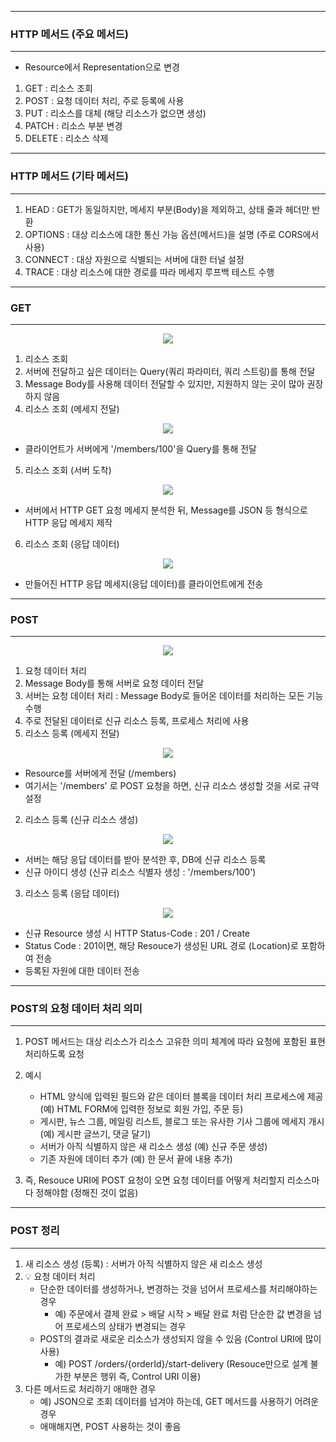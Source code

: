 -----
### HTTP 메서드 (주요 메서드)
-----
* Resource에서 Representation으로 변경
1. GET : 리소스 조회
2. POST : 요청 데이터 처리, 주로 등록에 사용
3. PUT : 리소스를 대체 (해당 리소스가 없으면 생성)
4. PATCH : 리소스 부분 변경
5. DELETE : 리소스 삭제

-----
### HTTP 메서드 (기타 메서드)
-----
1. HEAD : GET가 동일하지만, 메세지 부분(Body)을 제외하고, 상태 줄과 헤더만 반환
2. OPTIONS : 대상 리소스에 대한 통신 가능 옵션(메서드)을 설명 (주로 CORS에서 사용)
3. CONNECT : 대상 자원으로 식별되는 서버에 대한 터널 설정
4. TRACE : 대상 리소스에 대한 경로를 따라 메세지 루프백 테스트 수행

-----
### GET
-----
<div align="center">
<img src="https://github.com/sooyounghan/HTTP/assets/34672301/164f2957-d496-41fc-a336-c2d1cf654918">
</div>

1. 리소스 조회
2. 서버에 전달하고 싶은 데이터는 Query(쿼리 파라미터, 쿼리 스트링)를 통해 전달
3. Message Body를 사용해 데이터 전달할 수 있지만, 지원하지 않는 곳이 많아 권장하지 않음
4. 리소스 조회 (메세지 전달)
<div align="center">
<img src="https://github.com/sooyounghan/HTTP/assets/34672301/e0c0e278-e6f0-490c-9aa2-ec7f0ac53376">
</div>

  - 클라이언트가 서버에게 '/members/100'을 Query를 통해 전달

5. 리소스 조회 (서버 도착)
<div align="center">
<img src="https://github.com/sooyounghan/HTTP/assets/34672301/eef43c2c-7ab2-40dc-8e56-0891a48cb327">
</div>

  - 서버에서 HTTP GET 요청 메세지 분석한 뒤, Message를 JSON 등 형식으로 HTTP 응답 메세지 제작

6. 리소스 조회 (응답 데이터)
<div align="center">
<img src="https://github.com/sooyounghan/HTTP/assets/34672301/18352a0c-5821-4e68-aa71-b1966908bdf8">
</div>  

  - 만들어진 HTTP 응답 메세지(응답 데이터)를 클라이언트에게 전송

-----
### POST
-----
<div align="center">
<img src="https://github.com/sooyounghan/HTTP/assets/34672301/5b927a09-af7f-4bec-ac0b-2c421bb07555">
</div>

1. 요청 데이터 처리
2. Message Body를 통해 서버로 요청 데이터 전달
3. 서버는 요청 데이터 처리 : Message Body로 들어온 데이터를 처리하는 모든 기능 수행
4. 주로 전달된 데이터로 신규 리소스 등록, 프로세스 처리에 사용
5. 리소스 등록 (메세지 전달)
<div align="center">
<img src="https://github.com/sooyounghan/HTTP/assets/34672301/a5288dd5-f6fb-49a7-8f04-5015cabd9295">
</div>

  - Resource를 서버에게 전달 (/members)
  - 여기서는 '/members' 로 POST 요청을 하면, 신규 리소스 생성할 것을 서로 규약 설정
    
2. 리소스 등록 (신규 리소스 생성)
<div align="center">
<img src="https://github.com/sooyounghan/HTTP/assets/34672301/8aeb4061-6d84-4998-950b-5369f023adbc">
</div>

  - 서버는 해당 응답 데이터를 받아 분석한 후, DB에 신규 리소스 등록
  - 신규 아이디 생성 (신규 리소스 식별자 생성 : '/members/100')

3. 리소스 등록 (응답 데이터)
<div align="center">
<img src="https://github.com/sooyounghan/HTTP/assets/34672301/1561334c-b20e-4447-bd46-8e42fb067ba0">
</div>

  - 신규 Resource 생성 시 HTTP Status-Code : 201 / Create
  - Status Code : 201이면, 해당 Resouce가 생성된 URL 경로 (Location)로 포함하여 전송
  - 등록된 자원에 대한 데이터 전송

-----
### POST의 요청 데이터 처리 의미
-----
1. POST 메서드는 대상 리소스가 리소스 고유한 의미 체계에 따라 요청에 포함된 표현 처리하도록 요청
2. 예시
   - HTML 양식에 입력된 필드와 같은 데이터 블록을 데이터 처리 프로세스에 제공 (예) HTML FORM에 입력한 정보로 회원 가입, 주문 등)
   - 게시판, 뉴스 그룹, 메일링 리스트, 블로그 또는 유사한 기사 그룹에 메세지 개시 (예) 게시판 글쓰기, 댓글 달기)
   - 서버가 아직 식별하지 않은 새 리소스 생성 (예) 신규 주문 생성)
   - 기존 자원에 데이터 추가 (예) 한 문서 끝에 내용 추가)
  
3. 즉, Resouce URI에 POST 요청이 오면 요청 데이터를 어떻게 처리할지 리소스마다 정해야함 (정해진 것이 없음)

-----
### POST 정리
-----
1. 새 리소스 생성 (등록) : 서버가 아직 식별하지 않은 새 리소스 생성
2. 💡 요청 데이터 처리
   - 단순한 데이터를 생성하거나, 변경하는 것을 넘어서 프로세스를 처리해야하는 경우
     + 예) 주문에서 결제 완료 > 배달 시작 > 배달 완료 처럼 단순한 값 변경을 넘어 프로세스의 상태가 변경되는 경우
   - POST의 결과로 새로운 리소스가 생성되지 않을 수 있음 (Control URI에 많이 사용)
     + 예) POST /orders/{orderId}/start-delivery (Resouce만으로 설계 불가한 부분은 행위 즉, Control URI 이용)
3. 다른 메서드로 처리하기 애매한 경우
   - 예) JSON으로 조회 데이터를 넘겨야 하는데, GET 메서드를 사용하기 어려운 경우
   - 애매해지면, POST 사용하는 것이 좋음

